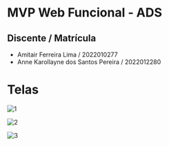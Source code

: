 # MVP Web Funcional - ADS
## Discente / Matrícula
  - Amitair Ferreira Lima / 2022010277
  - Anne Karollayne dos Santos Pereira / 2022012280

# Telas
![1](https://github.com/amitairferreira/mvp-ADS/assets/100969789/8bd0bbad-9b64-44b5-849c-09e7ceb4edb0)

![2](https://github.com/amitairferreira/mvp-ADS/assets/100969789/ea9fec4e-3d46-4f37-9b1d-92b24942eded)

![3](https://github.com/amitairferreira/mvp-ADS/assets/100969789/36e6361c-5741-4079-beb0-811a985dc23b)


